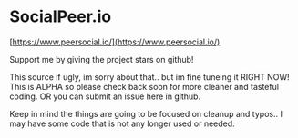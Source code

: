 # SocialPeer.io

[https://www.peersocial.io/](https://www.peersocial.io/)

Support me by giving the project stars on github!

This source if ugly, im sorry about that.. but im fine tuneing it RIGHT NOW! This is ALPHA so please check back soon for more cleaner and tasteful coding. OR  you can submit an issue here in github.

Keep in mind the things are going to be focused on cleanup and typos.. I may have some code that is not any longer used or needed.
